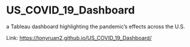 # US_COVID_19_Dashboard

a Tableau dashboard highlighting the pandemic’s effects across the U.S.

Link: https://tonyruan2.github.io/US_COVID_19_Dashboard/
